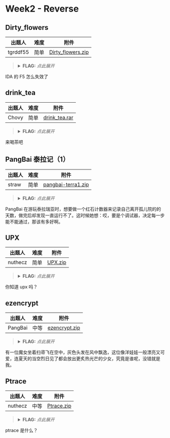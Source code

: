 # Week2 - Reverse

## Dirty_flowers

| 出题人 | 难度 | 附件 |
|-----|-----|-----|
| tgrddf55 | 简单 | [Dirty_flowers.zip](https://github.com/project-newstar/newstar-ctf-2024/releases/download/attachment-week2/Dirty_flowers.zip) |

> <details><summary><strong>FLAG:</strong> <i>点此展开</i></summary>
> `flag{A5s3mB1y_1s_r3ally_funDAm3nta1}`
> </details>

IDA 的 F5 怎么失效了

## drink_tea

| 出题人 | 难度 | 附件 |
|-----|-----|-----|
| Chovy | 简单 | [drink_tea.rar](https://github.com/project-newstar/newstar-ctf-2024/releases/download/attachment-week2/drink_tea.rar) |

> <details><summary><strong>FLAG:</strong> <i>点此展开</i></summary>
> `flag{There_R_TEA_XTEA_and_XXTEA}`
> </details>

来喝茶吧

## PangBai 泰拉记（1）

| 出题人 | 难度 | 附件 |
|-----|-----|-----|
| straw | 简单 | [pangbai-terra1.zip](https://github.com/project-newstar/newstar-ctf-2024/releases/download/attachment-week2/pangbai-terra1.zip) |

> <details><summary><strong>FLAG:</strong> <i>点此展开</i></summary>
> `flag{my_D3bugg3r_may_1s_banned?}`
> </details>

PangBai 在游玩泰拉瑞亚时，想要做一个红石计数器来记录自己离开孤儿院的的天数，做完后却发现一直运行不了。这时候她想：哎，要是个调试器，决定每一步能不能通过，那该有多好啊。

## UPX

| 出题人 | 难度 | 附件 |
|-----|-----|-----|
| nuthecz | 简单 | [UPX.zip](https://github.com/project-newstar/newstar-ctf-2024/releases/download/attachment-week2/UPX.zip) |

> <details><summary><strong>FLAG:</strong> <i>点此展开</i></summary>
> `flag{Do_you_know_UPX?}`
> </details>

你知道 upx 吗？

## ezencrypt

| 出题人 | 难度 | 附件 |
|-----|-----|-----|
| PangBai | 中等 | [ezencrypt.zip](https://github.com/project-newstar/newstar-ctf-2024/releases/download/attachment-week2/ezencrypt.zip) |

> <details><summary><strong>FLAG:</strong> <i>点此展开</i></summary>
> `flag{0hh_U_kn0w_7h15_5ki11}`
> </details>

有一位魔女坐着扫帚飞在空中，灰色头发在风中飘逸，这位像洋娃娃一般漂亮又可爱，连夏天的当空烈日见了都会放出更炙热光芒的少女，究竟是谁呢，没错就是我。

## Ptrace

| 出题人 | 难度 | 附件 |
|-----|-----|-----|
| nuthecz | 中等 | [Ptrace.zip](https://github.com/project-newstar/newstar-ctf-2024/releases/download/attachment-week2/Ptrace.zip) |

> <details><summary><strong>FLAG:</strong> <i>点此展开</i></summary>
> `flag{Do_you_really_know_ptrace?}`
> </details>

ptrace 是什么？
